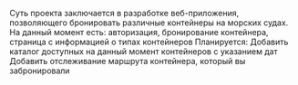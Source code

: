Суть проекта заключается в разработке веб-приложения, позволяющего бронировать различные контейнеры на морских судах. 
На данный момент есть: авторизация, бронирование контейнера, страница с информацией о типах контейнеров
Планируется:
Добавить каталог доступных на данный момент контейнеров с указанием дат
Добавить отслеживание маршрута контейнера, который вы забронировали
